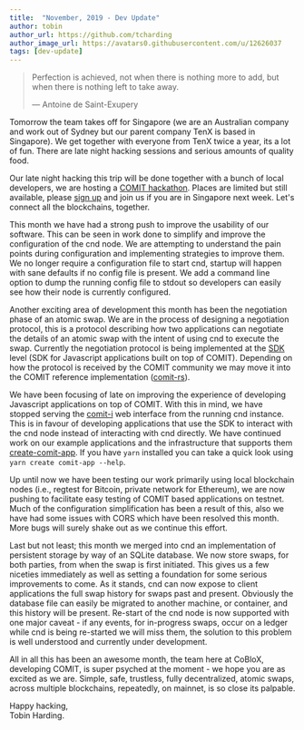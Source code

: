 ```yaml
---
title:  "November, 2019 - Dev Update"
author: tobin
author_url: https://github.com/tcharding
author_image_url: https://avatars0.githubusercontent.com/u/12626037
tags: [dev-update]
---
```


> Perfection is achieved, not when there is nothing more to add, but when there is nothing left to take away.
>
> — Antoine de Saint-Exupery

Tomorrow the team takes off for Singapore (we are an Australian company and work out of Sydney but our parent company TenX is based in Singapore).
We get together with everyone from TenX twice a year, its a lot of fun.
There are late night hacking sessions and serious amounts of quality food.

<!--truncate-->

Our late night hacking this trip will be done together with a bunch of local developers, we are hosting a [COMIT hackathon](https://www.hackathon.com/event/comit-hackathon---atomic-swaps-for-your-application-79280691683).
Places are limited but still available, please [sign up](https://www.eventbrite.com/e/comit-hackathon-atomic-swaps-for-your-application-tickets-79280691683) and join us if you are in Singapore next week.
Let's connect all the blockchains, together.

This month we have had a strong push to improve the usability of our software.
This can be seen in work done to simplify and improve the configuration of the cnd node.
We are attempting to understand the pain points during configuration and implementing strategies to improve them.
We no longer require a configuration file to start cnd, startup will happen with sane defaults if no config file is present.
We add a command line option to dump the running config file to stdout so developers can easily see how their node is currently configured.

Another exciting area of development this month has been the negotiation phase of an atomic swap.
We are in the process of designing a negotiation protocol, this is a protocol describing how two applications can negotiate the details of an atomic swap with the intent of using cnd to execute the swap.
Currently the negotiation protocol is being implemented at the [SDK](https://github.com/comit-network/comit-js-sdk) level (SDK for Javascript applications built on top of COMIT).
Depending on how the protocol is received by the COMIT community we may move it into the COMIT reference implementation ([comit-rs](https://github.com/comit-network/comit-rs)).

We have been focusing of late on improving the experience of developing Javascript applications on top of COMIT.
With this in mind, we have stopped serving the [comit-i](https://github.com/comit-network/comit-i) web interface from the running cnd instance.
This is in favour of developing applications that use the SDK to interact with the cnd node instead of interacting with cnd directly.
We have continued work on our example applications and the infrastructure that supports them [create-comit-app](https://github.com/comit-network/create-comit-app).
If you have `yarn` installed you can take a quick look using `yarn create comit-app --help`.

Up until now we have been testing our work primarily using local blockchain nodes (i.e., regtest for Bitcoin, private network for Ethereum), we are now pushing to facilitate easy testing of COMIT based applications on testnet.
Much of the configuration simplification has been a result of this, also we have had some issues with CORS which have been resolved this month.
More bugs will surely shake out as we continue this effort.

Last but not least; this month we merged into cnd an implementation of persistent storage by way of an SQLite database.
We now store swaps, for both parties, from when the swap is first initiated.
This gives us a few niceties immediately as well as setting a foundation for some serious improvements to come.
As it stands, cnd can now expose to client applications the full swap history for swaps past and present.
Obviously the database file can easily be migrated to another machine, or container, and this history will be present.
Re-start of the cnd node is now supported with one major caveat - if any events, for in-progress swaps, occur on a ledger while cnd is being re-started we will miss them, the solution to this problem is well understood and currently under development.

All in all this has been an awesome month, the team here at CoBloX, developing COMIT, is super psyched at the moment - we hope you are as excited as we are.
Simple, safe, trustless, fully decentralized, atomic swaps, across multiple blockchains, repeatedly, on mainnet, is so close its palpable.


Happy hacking,  
Tobin Harding.
